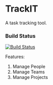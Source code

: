 # TrackIT

A task tracking tool.

### Build Status

[![Build Status](https://travis-ci.org/sivaprasadreddy/TrackIT.svg?branch=master)](https://travis-ci.org/sivaprasadreddy/TrackIT)

Features:

1. Manage People
2. Manage Teams
3. Manage Projects